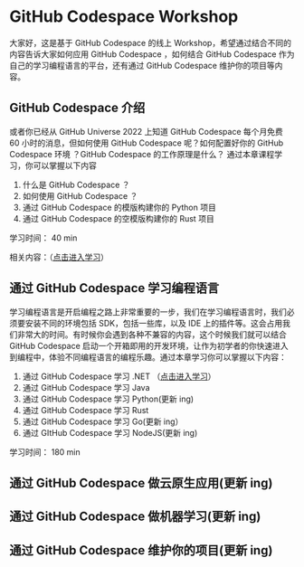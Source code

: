 # **GitHub Codespace Workshop**

大家好，这是基于 GitHub Codespace 的线上 Workshop，希望通过结合不同的内容告诉大家如何应用 GitHub Codespace ，如何结合 GitHub Codespace 作为自己的学习编程语言的平台，还有通过 GitHub Codespace 维护你的项目等内容。


## **GitHub Codespace 介绍**

或者你已经从 GitHub Universe 2022 上知道 GitHub Codespace 每个月免费 60 小时的消息，但如何使用 GitHub Codespace 呢？如何配置好你的 GitHub Codespace 环境 ？GitHub Codespace 的工作原理是什么？
通过本章课程学习，你可以掌握以下内容

1. 什么是 GitHub Codespace ？
2. 如何使用 GitHub Codespace ？
3. 通过 GitHub Codespace 的模版构建你的 Python 项目
4. 通过 GitHub Codespace 的空模版构建你的 Rust 项目

学习时间： 40 min

相关内容：（<a href="./00.Introduction.md">点击进入学习</a>）


## **通过 GitHub Codespace 学习编程语言**

学习编程语言是开启编程之路上非常重要的一步，我们在学习编程语言时，我们必须要安装不同的环境包括 SDK，包括一些库，以及 IDE 上的插件等。这会占用我们非常大的时间。有时候你会遇到各种不兼容的内容，这个时候我们就可以结合 GitHub Codespace 启动一个开箱即用的开发环境，让作为初学者的你快速进入到编程中，体验不同编程语言的编程乐趣。通过本章学习你可以掌握以下内容：

1. 通过 GitHub Codespace 学习 .NET （<a href="./01.LearnCSharp.md">点击进入学习</a>）
2. 通过 GitHub Codespace 学习 Java
3. 通过 GitHub Codespace 学习 Python(更新 ing)
4. 通过 GitHub Codespace 学习 Rust
5. 通过 GitHub Codespace 学习 Go(更新 ing）
6. 通过 GItHub Codespace 学习 NodeJS(更新 ing)

学习时间： 180 min



## **通过 GitHub Codespace 做云原生应用(更新 ing)**
## **通过 GitHub Codespace 做机器学习(更新 ing)**
## **通过 GitHub Codespace 维护你的项目(更新 ing)**